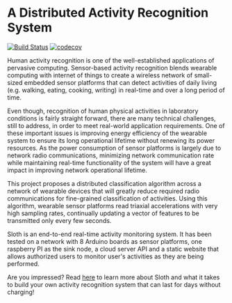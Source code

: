 # A Distributed Activity Recognition System

[![Build Status](https://travis-ci.com/ghorbanzade/sloth.svg?branch=master)](https://travis-ci.com/ghorbanzade/sloth)
[![codecov](https://codecov.io/gh/ghorbanzade/sloth/branch/master/graph/badge.svg)](https://codecov.io/gh/ghorbanzade/sloth)

Human activity recognition is one of the well-established applications of pervasive computing.
Sensor-based activity recognition blends wearable computing with internet of things to create a wireless network of small-sized embedded sensor platforms that can detect activities of daily living (e.g. walking, eating, cooking, writing) in real-time and over a long period of time.

Even though, recognition of human physical activities in laboratory conditions is fairly straight forward, there are many technical challenges, still to address, in order to meet real-world application requirements.
One of these important issues is improving energy efficiency of the wearable system to ensure its long operational lifetime without renewing its power resources.
As the power consumption of sensor platforms is largely due to network radio communications, minimizing network communication rate while maintaining real-time functionality of the system will have a great impact in improving network operational lifetime.

This project proposes a distributed classification algorithm across a network of wearable devices that will greatly reduce required radio communications for fine-grained classification of activities.
Using this algorithm, wearable sensor platforms read triaxial accelerations with very high sampling rates, continually updating a vector of features to be transmitted only every few seconds.

Sloth is an end-to-end real-time activity monitoring system.
It has been tested on a network with 8 Arduino boards as sensor platforms, one raspberry PI as the sink node, a cloud server API and a static website that allows authorized users to monitor user's activities as they are being performed.

Are you impressed? Read [here](https://github.com/ghorbanzade/sloth/blob/master/docs/About.md) to learn more about Sloth and what it takes to build your own activity recognition system that can last for days without charging!

[MIT License]: https://github.com/ghorbanzade/sloth/blob/master/LICENSE
[Pejman Ghorbanzade]: https://pejman.ghorbanzade.com

